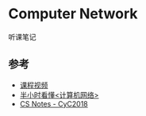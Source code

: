 # Computer Network

听课笔记

## 参考

- [课程视频](https://www.bilibili.com/video/BV11Z4y1R7Am?p=1&vd_source=454e9c56dd1d2d25131e921b939a8d39)
- [半小时看懂<计算机网络>](https://www.bilibili.com/video/BV124411k7uV/?spm_id_from=333.880.my_history.page.click&vd_source=454e9c56dd1d2d25131e921b939a8d39)
- [CS Notes - CyC2018](https://github.com/CyC2018/CS-Notes/blob/master/notes/%E8%AE%A1%E7%AE%97%E6%9C%BA%E7%BD%91%E7%BB%9C%20-%20%E7%9B%AE%E5%BD%95.md)